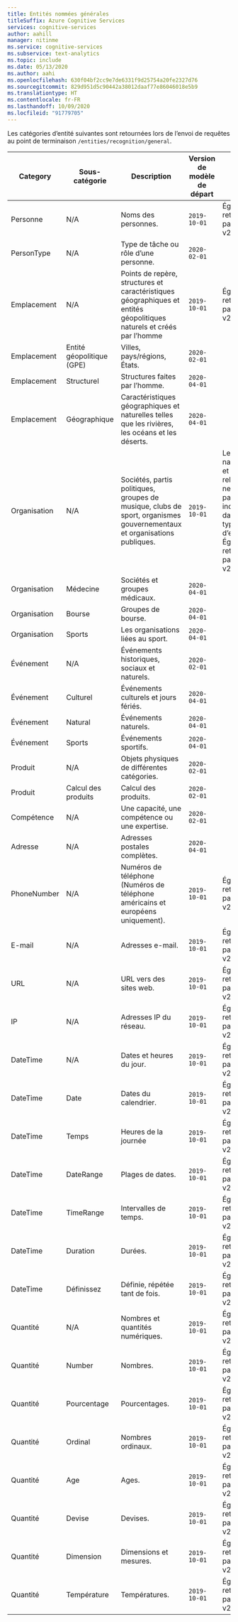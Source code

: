 ```yaml
---
title: Entités nommées générales
titleSuffix: Azure Cognitive Services
services: cognitive-services
author: aahill
manager: nitinme
ms.service: cognitive-services
ms.subservice: text-analytics
ms.topic: include
ms.date: 05/13/2020
ms.author: aahi
ms.openlocfilehash: 630f04bf2cc9e7de6331f9d25754a20fe2327d76
ms.sourcegitcommit: 829d951d5c90442a38012daaf77e86046018e5b9
ms.translationtype: HT
ms.contentlocale: fr-FR
ms.lasthandoff: 10/09/2020
ms.locfileid: "91779705"
---
```

Les catégories d’entité suivantes sont retournées lors de l’envoi de requêtes au point de terminaison `/entities/recognition/general`.

| Category   | Sous-catégorie | Description                          | Version de modèle de départ                                                    | Notes |
|------------|-------------|--------------------------------------|-------------------------------------------------------------|--------------------------------------|
| Personne     | N/A         | Noms des personnes.  | `2019-10-01`  | Également retourné par NER v2.1 |
| PersonType | N/A         | Type de tâche ou rôle d’une personne. | `2020-02-01` | |
|Emplacement    | N/A         | Points de repère, structures et caractéristiques géographiques et entités géopolitiques naturels et créés par l’homme     |  `2019-10-01` | Également retourné par NER v2.1 |
|Emplacement     | Entité géopolitique (GPE)        | Villes, pays/régions, États.      | `2020-02-01` | |
|Emplacement     | Structurel                       | Structures faites par l’homme. | `2020-04-01` | |
|Emplacement     | Géographique       | Caractéristiques géographiques et naturelles telles que les rivières, les océans et les déserts. |  `2020-04-01` | |
|Organisation  | N/A | Sociétés, partis politiques, groupes de musique, clubs de sport, organismes gouvernementaux et organisations publiques.  | `2019-10-01` | Les nationalités et les religions ne sont pas incluses dans ce type d’entité. Également retourné par NER v2.1 |
|Organisation | Médecine | Sociétés et groupes médicaux. | `2020-04-01` |  |
|Organisation | Bourse | Groupes de bourse. | `2020-04-01` | |
| Organisation | Sports | Les organisations liées au sport. | `2020-04-01` |  |
| Événement  | N/A | Événements historiques, sociaux et naturels. | `2020-02-01` |  |
| Événement  | Culturel | Événements culturels et jours fériés. | `2020-04-01` | |
| Événement  | Natural | Événements naturels. | `2020-04-01` |  |
| Événement  | Sports | Événements sportifs.  | `2020-04-01` | |
| Produit | N/A | Objets physiques de différentes catégories. | `2020-02-01` | |
| Produit | Calcul des produits | Calcul des produits. |  `2020-02-01 ` | |
| Compétence | N/A | Une capacité, une compétence ou une expertise. | `2020-02-01` |  |
| Adresse | N/A | Adresses postales complètes.  | `2020-04-01` |  |
| PhoneNumber | N/A | Numéros de téléphone (Numéros de téléphone américains et européens uniquement). | `2019-10-01` | Également retourné par NER v2.1 |
| E-mail | N/A | Adresses e-mail. | `2019-10-01` | Également retourné par NER v2.1 |
| URL | N/A | URL vers des sites web. | `2019-10-01` | Également retourné par NER v2.1  |
| IP | N/A | Adresses IP du réseau. | `2019-10-01` | Également retourné par NER v2.1 |
| DateTime | N/A | Dates et heures du jour. | `2019-10-01` | Également retourné par NER v2.1 | 
| DateTime | Date | Dates du calendrier. | `2019-10-01` | Également retourné par NER v2.1 |
| DateTime | Temps | Heures de la journée | `2019-10-01` | Également retourné par NER v2.1 |
| DateTime | DateRange | Plages de dates. | `2019-10-01` | Également retourné par NER v2.1 |
| DateTime | TimeRange | Intervalles de temps. | `2019-10-01` | Également retourné par NER v2.1 |
| DateTime | Duration | Durées. | `2019-10-01` | Également retourné par NER v2.1 |
| DateTime | Définissez | Définie, répétée tant de fois. |  `2019-10-01` | Également retourné par NER v2.1 |
| Quantité | N/A | Nombres et quantités numériques. | `2019-10-01` | Également retourné par NER v2.1  |
| Quantité | Number | Nombres. | `2019-10-01` | Également retourné par NER v2.1 |
| Quantité | Pourcentage | Pourcentages.| `2019-10-01` | Également retourné par NER v2.1 |
| Quantité | Ordinal | Nombres ordinaux. | `2019-10-01` | Également retourné par NER v2.1 |
| Quantité | Age | Ages. | `2019-10-01` |  Également retourné par NER v2.1 |
| Quantité | Devise | Devises. | `2019-10-01` | Également retourné par NER v2.1 |
| Quantité | Dimension | Dimensions et mesures. | `2019-10-01` | Également retourné par NER v2.1 |
| Quantité | Température | Températures. | `2019-10-01` | Également retourné par NER v2.1 |
